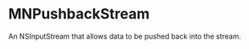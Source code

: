 MNPushbackStream
================

An NSInputStream that allows data to be pushed back into the stream.
